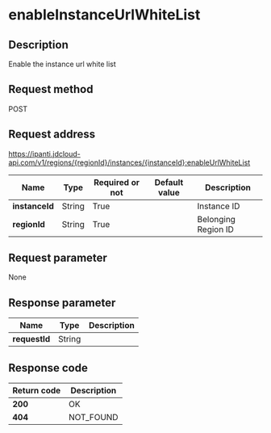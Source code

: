 # enableInstanceUrlWhiteList


## Description
Enable the instance url white list

## Request method
POST

## Request address
https://ipanti.jdcloud-api.com/v1/regions/{regionId}/instances/{instanceId}:enableUrlWhiteList

|Name|Type|Required or not|Default value|Description|
|---|---|---|---|---|
|**instanceId**|String|True| |Instance ID|
|**regionId**|String|True| |Belonging Region ID|

## Request parameter
None


## Response parameter
|Name|Type|Description|
|---|---|---|
|**requestId**|String| |



## Response code
|Return code|Description|
|---|---|
|**200**|OK|
|**404**|NOT_FOUND|
